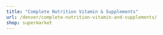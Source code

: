 ```yaml
---
title: "Complete Nutrition Vitamin & Supplements"
url: /denver/complete-nutrition-vitamin-and-supplements/
shop: supermarket
---
```

